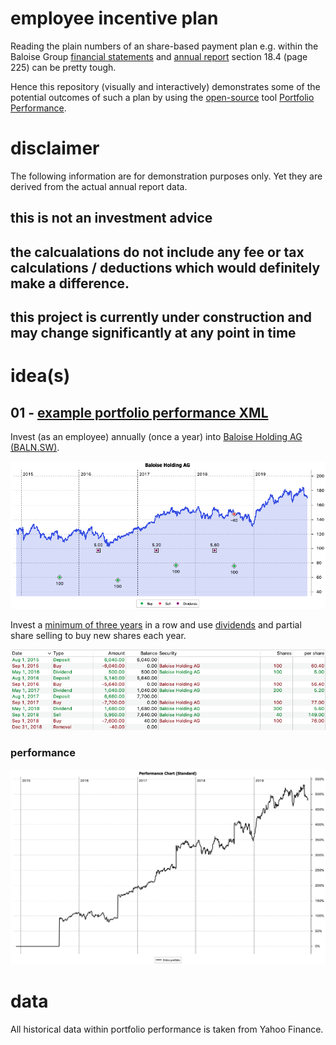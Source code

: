 # employee incentive plan

Reading the plain numbers of an share-based payment plan e.g. within the Baloise Group [financial statements](https://www.baloise.com/en/home/investors/publications/financial-statements.html) and [annual report](https://www.baloise.com/dam/baloise-com/documents/de/publikationen/jahresabschluss/2018/annual-report-baloise-group-2018.pdf) section 18.4 (page 225) can be pretty tough.

Hence this repository (visually and interactively) demonstrates some of the potential outcomes of such a plan by using the [open-source](https://en.wikipedia.org/wiki/Open_source) tool [Portfolio Performance](https://www.portfolio-performance.info).

# disclaimer

The following information are for demonstration purposes only. Yet they are derived from the actual annual report data.

## this is not an investment advice

## the calcualations do not include any fee or tax calculations / deductions which would definitely make a difference.

## this project is currently under construction and may change significantly at any point in time

# idea(s)

## 01 - [example portfolio performance XML](eip/portfolio-performance.xml)

Invest (as an employee) annually (once a year) into [Baloise Holding AG (BALN.SW)](https://finance.yahoo.com/quote/BALN.SW/profile/).

![](eip/idea/01/00.png)

Invest a [minimum of three years](https://en.wikipedia.org/wiki/Lock-up_period) in a row and use [dividends](https://en.wikipedia.org/wiki/Dividend) and partial share selling to buy new shares each year.

![](eip/idea/01/01.png)

### performance

![](eip/idea/01/02.png)

# data

All historical data within portfolio performance is taken from Yahoo Finance.
